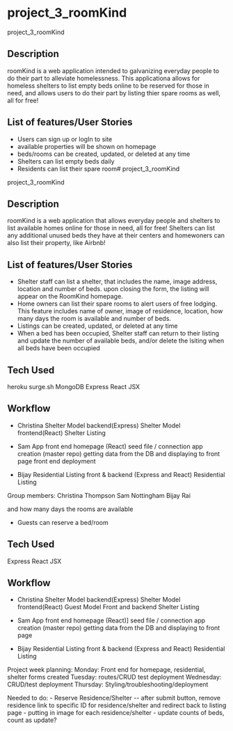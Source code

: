 # project_3_roomKind

project_3_roomKind

## Description

roomKind is a web application intended to galvanizing everyday people to do their part to alleviate homelessness. This applicationa allows for homeless shelters to list empty beds online to be reserved for those in need, and allows users to do their part by listing thier spare rooms as well, all for free!

## List of features/User Stories

- Users can sign up or logIn to site
- available properties will be shown on homepage
- beds/rooms can be created, updated, or deleted at any time
- Shelters can list empty beds daily
- Residents can list their spare room# project_3_roomKind

project_3_roomKind

## Description

roomKind is a web application that allows everyday people and shelters to list available homes online for those in need, all for free! Shelters can list any additional unused beds they have at their centers and homewoners can also list their property, like Airbnb!

## List of features/User Stories

- Shelter staff can list a shelter, that includes the name, image address, location and number of beds. upon closing the form, the listing will appear on the RoomKind homepage.
- Home owners can list their spare rooms to alert users of free lodging. This feature includes name of owner, image of residence, location, how many days the room is available and number of beds.
- Listings can be created, updated, or deleted at any time
- When a bed has been occupied, Shelter staff can return to their listing and update the number of available beds, and/or delete the lsiting when all beds have been occupied

## Tech Used

heroku
surge.sh
MongoDB
Express
React
JSX

## Workflow

- Christina
  Shelter Model backend(Express)
  Shelter Model frontend(React)
  Shelter Listing

- Sam
  App front end homepage (React)
  seed file / connection
  app creation (master repo)
  getting data from the DB and displaying to front page
  front end deployment

* Bijay
  Residential Listing front & backend (Express and React)
  Residential Listing

Group members:
Christina Thompson
Sam Nottingham
Bijay Rai

  and how many days the rooms are available
- Guests can reserve a bed/room

## Tech Used

Express
React
JSX

## Workflow

- Christina
  Shelter Model backend(Express)
  Shelter Model frontend(React)
  Guest Model Front and backend
  Shelter Listing

- Sam
  App front end homepage (React)]
  seed file / connection
  app creation (master repo)
  getting data from the DB and displaying to front page
  

- Bijay
  Residential Listing front & backend (Express and React)
  Residential Listing

Project week planning:
Monday: Front end for homepage, residential, shelter forms created
Tuesday: routes/CRUD test deployment
Wednesday: CRUD/test deployment
Thursday: Styling/troubleshooting/deployment

Needed to do:
    - Reserve Residence/Shelter -- after submit button, remove residence link to specific ID for residence/shelter and redirect back to listing page
    - putting in image for each residence/shelter
    - update counts of beds, count as update?

    

